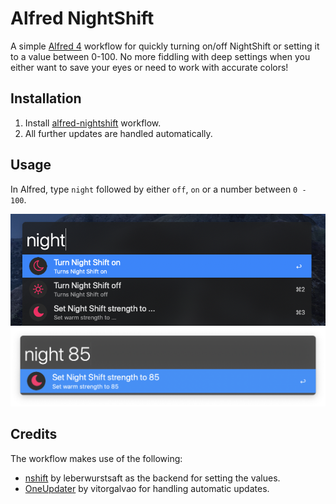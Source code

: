# Alfred NightShift
A simple [Alfred 4][1] workflow for quickly turning on/off NightShift or setting it to a value between 0-100. No more fiddling with deep settings when you either want to save your eyes or need to work with accurate colors!

## Installation
1. Install [alfred-nightshift][2] workflow.
2. All further updates are handled automatically.

## Usage
In Alfred, type `night` followed by either `off`, `on` or a number between `0 - 100`.

<p align="center">
  <img width="1200" height="auto" src="images/night.png?raw=true">
  <img width="1200" height="auto" src="images/night85.png?raw=true">
</p>


## Credits
The workflow makes use of the following:

* [nshift][3] by leberwurstsaft as the backend for setting the values.
* [OneUpdater][4] by vitorgalvao for handling automatic updates.

[1]: https://www.alfredapp.com/
[2]: https://github.com/shmulvad/alfred-nightshift/releases/latest/download/NightShift.alfredworkflow
[3]: https://github.com/leberwurstsaft/nshift
[4]: https://github.com/vitorgalvao/alfred-workflows/tree/master/OneUpdater
